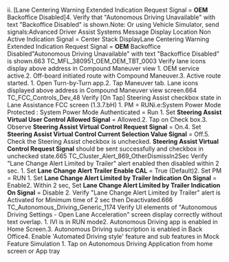 ii. [Lane Centering Warning Extended Indication Request Signal = **OEM** Backoffice Disabled]4. Verify that "Autonomous Driving Unavailable" with text "Backoffice Disabled" is shown.Note: Or using Vehicle Simulator, send signals:Advanced Driver Assist Systems Message Display Location Non Active Indication Signal = Center Stack DisplayLane Centering Warning Extended Indication Request Signal = **OEM** Backoffice Disabled"Autonomous Driving Unavailable" with text "Backoffice Disabled" is shown.663 TC_MFL_380951_OEM_OEM_TBT_0003 Verify lane icons display above address in Compound Maneuver view 1. OEM service active.2. Off-board initiated route with Compound Maneuver.3. Active route started. 1. Open Turn-by-Turn app.2. Tap Maneuver tab. Lane icons displayed above address in Compound Maneuver view screen.664 TC_FCC_Controls_Dev_48 Verify [On Tap] Steering Assist checkbox state in Lane Assistance FCC screen (1.3.7.bH) 1. PM = RUNi.e:System Power Mode Protected : System Power Mode Authenticated = Run 1. Set **Steering Assist Virtual User Control Allowed Signal** = Allowed.2. Tap on Check box.3. Observe **Steering Assist Virtual Control Request Signal** = On.4. Set **Steering Assist Virtual Control Current Selection Value Signal** = Off.5. Check the Steering Assist checkbox is unchecked. **Steering Assist Virtual Control Request Signal** should be sent successfully and checkbox in unchecked state.665 TC_Cluster_Alert_869_OtherDismissIn2Sec Verify "Lane Change Alert Limited by Trailer" alert enabled then disabled within 2 sec. 1. Set **Lane Change Alert Trailer Enable CAL** = True (Default)2. Set PM = RUN 1. Set **Lane Change Alert Limited by Trailer Indication On Signal** = Enable2. Within 2 sec, Set **Lane Change Alert Limited by Trailer Indication On Signal** = Disable 2. Verify "Lane Change Alert Limited by Trailer" alert is Activated for Minimum time of 2 sec then Deactivated.666 TC_Autonomous_Driving_Generic_1174 Verify UI elements of "Autonomous Driving Settings - Open Lane Acceleration" screen display correctly without text overlap. 1. IVI is in RUN mode2. Autonomous Driving app is enabled in Home Screen.3. Autonomous Driving subscription is enabled in Back Office4. Enable 'Automated Driving style' feature and sub features in Mock Feature Simulation 1. Tap on Autonomous Driving Application from home screen or App tray